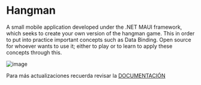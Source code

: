 # Hangman

A small mobile application developed under the .NET MAUI framework, which seeks to create your own version of the hangman game.
This in order to put into practice important concepts such as Data Binding.
Open source for whoever wants to use it; either to play or to learn to apply these concepts through this.



![image](https://user-images.githubusercontent.com/80853132/212214954-31fb6a5b-6190-4760-a809-a93dbc23a0c6.png)



Para más actualizaciones recuerda revisar la [DOCUMENTACIÓN](https://drive.google.com/drive/folders/1lInKQkiaAiKQzTxbJl6TyLWMydUBIldA?usp=sharing)
